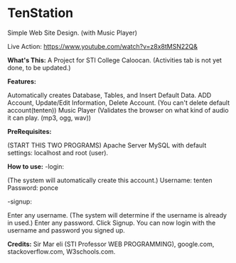 # TenStation
Simple Web Site Design. (with Music Player)

Live Action: https://www.youtube.com/watch?v=z8x8tMSN22Q&

<B>What's This:</B> A Project for STI College Caloocan. (Activities tab is not yet done, to be updated.)
 
<B>Features:</B>

Automatically creates Database, Tables, and Insert Default Data.
ADD Account, Update/Edit Information, Delete Account. (You can't delete default account(tenten))
Music Player (Validates the browser on what kind of audio it can play. (mp3, ogg, wav))

<B>PreRequisites:</B>

(START THIS TWO PROGRAMS)
Apache Server
MySQL with default settings: localhost and root (user).

<B>How to use:</B>
-login: 

(The system will automatically create this account.)
Username: tenten
Password: ponce

-signup:

Enter any username. (The system will determine if the username is already in used.)
Enter any password.
Click Signup.
You can now login with the username and password you signed up.
 
 <B>Credits:</B> Sir Mar eli (STI Professor WEB PROGRAMMING), google.com, stackoverflow.com, W3schools.com.
